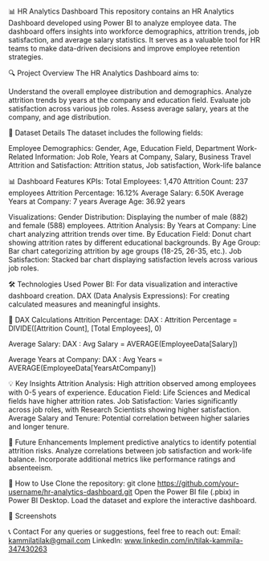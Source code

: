 📊 HR Analytics Dashboard
This repository contains an HR Analytics Dashboard developed using Power BI to analyze employee data. The dashboard offers insights into workforce demographics, attrition trends, job satisfaction, and average salary statistics. It serves as a valuable tool for HR teams to make data-driven decisions and improve employee retention strategies.

🔍 Project Overview
The HR Analytics Dashboard aims to:

Understand the overall employee distribution and demographics.
Analyze attrition trends by years at the company and education field.
Evaluate job satisfaction across various job roles.
Assess average salary, years at the company, and age distribution.

📁 Dataset Details
The dataset includes the following fields:

Employee Demographics: Gender, Age, Education Field, Department
Work-Related Information: Job Role, Years at Company, Salary, Business Travel
Attrition and Satisfaction: Attrition status, Job satisfaction, Work-life balance

📊 Dashboard Features
KPIs:
Total Employees: 1,470
Attrition Count: 237 employees
Attrition Percentage: 16.12%
Average Salary: 6.50K
Average Years at Company: 7 years
Average Age: 36.92 years

Visualizations:
Gender Distribution: Displaying the number of male (882) and female (588) employees.
Attrition Analysis:
By Years at Company: Line chart analyzing attrition trends over time.
By Education Field: Donut chart showing attrition rates by different educational backgrounds.
By Age Group: Bar chart categorizing attrition by age groups (18-25, 26-35, etc.).
Job Satisfaction: Stacked bar chart displaying satisfaction levels across various job roles.

🛠️ Technologies Used
Power BI: For data visualization and interactive dashboard creation.
DAX (Data Analysis Expressions): For creating calculated measures and meaningful insights.


📏 DAX Calculations
Attrition Percentage:
DAX : Attrition Percentage = DIVIDE([Attrition Count], [Total Employees], 0)

Average Salary:
DAX : Avg Salary = AVERAGE(EmployeeData[Salary])

Average Years at Company:
DAX : Avg Years = AVERAGE(EmployeeData[YearsAtCompany])

💡 Key Insights
Attrition Analysis: High attrition observed among employees with 0-5 years of experience.
Education Field: Life Sciences and Medical fields have higher attrition rates.
Job Satisfaction: Varies significantly across job roles, with Research Scientists showing higher satisfaction.
Average Salary and Tenure: Potential correlation between higher salaries and longer tenure.

🔔 Future Enhancements
Implement predictive analytics to identify potential attrition risks.
Analyze correlations between job satisfaction and work-life balance.
Incorporate additional metrics like performance ratings and absenteeism.

📂 How to Use
Clone the repository:
git clone https://github.com/your-username/hr-analytics-dashboard.git
Open the Power BI file (.pbix) in Power BI Desktop.
Load the dataset and explore the interactive dashboard.

📸 Screenshots


📞 Contact
For any queries or suggestions, feel free to reach out:
Email: kammilatilak@gmail.com
LinkedIn: www.linkedin.com/in/tilak-kammila-347430263
